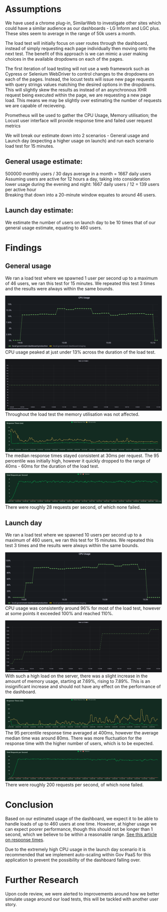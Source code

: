 # Assumptions

We have used a chrome plug-in, SimilarWeb to investigate other sites which could have a similar audience as our dashboards - LG Inform and LGC plus. These sites seem to average in the range of 50k users a month.

The load test will initially focus on user routes through the dashboard, instead of simply requesting each page individually then moving onto the next test. The benefit of this approach is we can mimic a user making choices in the available dropdowns on each of the pages.

The first iteration of load testing will not use a web framework such as Cypress or Selenium WebDriver to control changes to the dropdowns on each of the pages. Instead, the locust tests will issue new page requests with query strings values matching the desired options in the dropdowns. This will slightly skew the results as instead of an asynchronous XHR request being executed within the page, we are requesting a new page load. This means we may be slightly over estimating the number of requests we are capable of recieveing. 

Prometheus will be used to gather the CPU Usage, Memory utilisation; the Locust user interface will provide response time and failed user request metrics

We will break our estimate down into 2 scenarios - General usage and Launch day (expecting a higher usage on launch) and run each scenario load test for 15 minutes.

## General usage estimate: 
500000 monthly users / 30 days average in a month = 1667 daily users <br>
Assuming users are active for 12 hours a day, taking into consideration lower usage during the evening and night: 1667 daily users / 12 = 139 users per active hour <br>
Breaking that down into a 20-minute window equates to around 46 users.


## Launch day estimate:
We estimate the number of users on launch day to be 10 times that of our general usage estimate, equating to 460 users.


# Findings
## General usage
We ran a load test where we spawned 1 user per second up to a maximum of 46 users, we ran this test for 15 minutes.
We repeated this test 3 times and the results were always within the same bounds. 


![CPU_general](images/load_test/general/cpu_general_usage2.PNG) <br>
CPU usage peaked at just under 13% across the duration of the load test.

![Memory utilisation](images/load_test/general/memory_utilisation.png) <br>
Throughout the load test the memory utilisation was not affected. 

![response_times_general](images/load_test/general/response_times_(ms)_1651672444.png) <br>
The median response times stayed consistent at 30ms per request. The 95 percentile was initially high, however it quickly dropped to the range of 40ms - 60ms for the duration of the load test.

![total_requests_per_second_general](images/load_test/general/total_requests_per_second_1651672444.png) <br>
There were roughly 28 requests per second, of which none failed.

## Launch day
We ran a load test where we spawned 10 users per second up to a maximum of 460 users, we ran this test for 15 minutes.
We repeated this test 3 times and the results were always within the same bounds. 

![CPU_launch](images/load_test/launch/cpu_launch_usage.PNG) <br>
CPU usage was consistently around 96% for most of the load test, however at some points it exceeded 100% and reached 110%.

![Memory utilisation](images/load_test/launch/memory_utilisation.png) <br>
With such a high load on the server, there was a slight increase in the amount of memory usage, starting at 7.69%, rising to 7.89%. This is an insignificant increase and should not have any effect on the performance of the dashboard.

![response_times_launch](images/load_test/launch/response_times_(ms)_1651673914.png) <br>
The 95 percentile response time averaged at 400ms, however the average median time was around 80ms. There was more fluctuation for the response time with the higher number of users, which is to be expected.

![total_requests_per_second_launch](images/load_test/launch/total_requests_per_second_1651673914.png) <br>
There were roughly 200 requests per second, of which none failed.

# Conclusion
Based on our estimated usage of the dashboard, we expect it to be able to handle loads of up to 460 users at one time. However, at higher usage we can expect poorer performance, though this should not be longer than 1 second, which we believe to be within a reasonable range. [See this article on response times](https://www.nngroup.com/articles/response-times-3-important-limits/).

Due to the extremely high CPU usage in the launch day scenario it is recommended that we implement auto-scaling within Gov PaaS for this application to prevent the possibility of the dashboard falling over.

# Further Research
Upon code review, we were alerted to improvements around how we better simulate usage around our load tests, this will be tackled with another user story.

